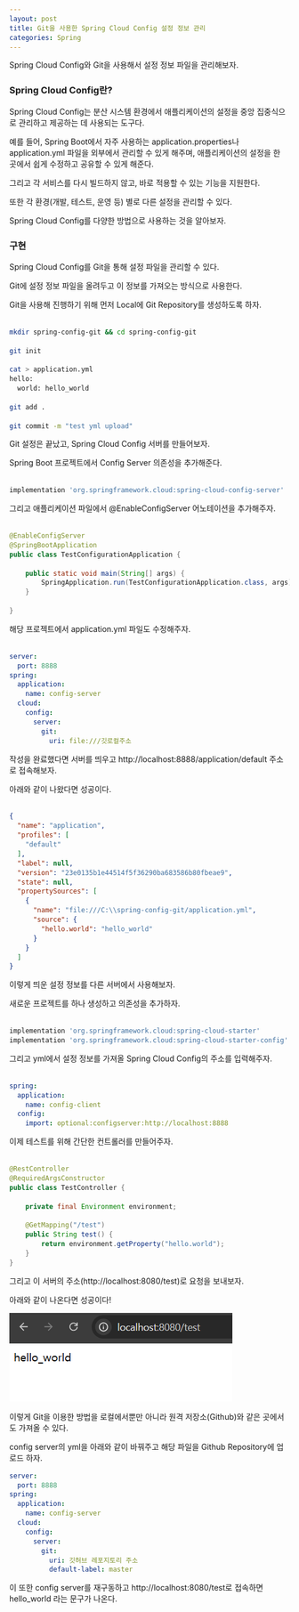 ```yaml
---
layout: post
title: Git을 사용한 Spring Cloud Config 설정 정보 관리
categories: Spring
---
```


Spring Cloud Config와 Git을 사용해서 설정 정보 파일을 관리해보자.

### Spring Cloud Config란?

Spring Cloud Config는 분산 시스템 환경에서 애플리케이션의 설정을 중앙 집중식으로 관리하고 제공하는 데 사용되는 도구다.

예를 들어, Spring Boot에서 자주 사용하는 application.properties나 application.yml 파일을 외부에서 관리할 수 있게 해주며, 애플리케이션의 설정을 한 곳에서 쉽게 수정하고 공유할 수 있게 해준다.

그리고 각 서비스를 다시 빌드하지 않고, 바로 적용할 수 있는 기능을 지원한다.

또한 각 환경(개발, 테스트, 운영 등) 별로 다른 설정을 관리할 수 있다.

Spring Cloud Config를 다양한 방법으로 사용하는 것을 알아보자.


### 구현

Spring Cloud Config를 Git을 통해 설정 파일을 관리할 수 있다. 

Git에 설정 정보 파일을 올려두고 이 정보를 가져오는 방식으로 사용한다.

Git을 사용해 진행하기 위해 먼저 Local에 Git Repository를 생성하도록 하자.

```bash

mkdir spring-config-git && cd spring-config-git

git init

cat > application.yml
hello:
  world: hello_world

git add .

git commit -m "test yml upload"

```

Git 설정은 끝났고, Spring Cloud Config 서버를 만들어보자.

Spring Boot 프로젝트에서 Config Server 의존성을 추가해준다.

```gradle

implementation 'org.springframework.cloud:spring-cloud-config-server'

```

그리고 애플리케이션 파일에서 @EnableConfigServer 어노테이션을 추가해주자.

```java

@EnableConfigServer
@SpringBootApplication
public class TestConfigurationApplication {

    public static void main(String[] args) {
        SpringApplication.run(TestConfigurationApplication.class, args);
    }

}


```

해당 프로젝트에서 application.yml 파일도 수정해주자.

```yaml

server:
  port: 8888
spring:
  application:
    name: config-server
  cloud:
    config:
      server:
        git:
          uri: file:///깃로컬주소

```

작성을 완료했다면 서버를 띄우고 http://localhost:8888/application/default 주소로 접속해보자.

아래와 같이 나왔다면 성공이다.

```json

{
  "name": "application",
  "profiles": [
    "default"
  ],
  "label": null,
  "version": "23e0135b1e44514f5f36290ba683586b80fbeae9",
  "state": null,
  "propertySources": [
    {
      "name": "file:///C:\\spring-config-git/application.yml",
      "source": {
        "hello.world": "hello_world"
      }
    }
  ]
}

```

이렇게 띄운 설정 정보를 다른 서버에서 사용해보자.

새로운 프로젝트를 하나 생성하고 의존성을 추가하자.


```gradle

implementation 'org.springframework.cloud:spring-cloud-starter'
implementation 'org.springframework.cloud:spring-cloud-starter-config'

```

그리고 yml에서 설정 정보를 가져올 Spring Cloud Config의 주소를 입력해주자.

```yaml

spring:
  application:
    name: config-client
  config:
    import: optional:configserver:http://localhost:8888

```

이제 테스트를 위해 간단한 컨트롤러를 만들어주자.

```java

@RestController
@RequiredArgsConstructor
public class TestController {

    private final Environment environment;

    @GetMapping("/test")
    public String test() {
        return environment.getProperty("hello.world");
    }
}

```

그리고 이 서버의 주소(http://localhost:8080/test)로 요청을 보내보자.

아래와 같이 나온다면 성공이다!

![alt text](/public/img/241111/image-20.png)

이렇게 Git을 이용한 방법을 로컬에서뿐만 아니라 원격 저장소(Github)와 같은 곳에서도 가져올 수 있다.

config server의 yml을 아래와 같이 바꿔주고 해당 파일을 Github Repository에 업로드 하자.

```yaml
server:
  port: 8888
spring:
  application:
    name: config-server
  cloud:
    config:
      server:
        git:
          uri: 깃허브 레포지토리 주소
          default-label: master

```

이 또한 config server를 재구동하고 http://localhost:8080/test로 접속하면 hello_world 라는 문구가 나온다.